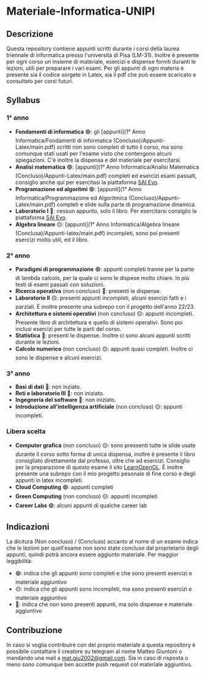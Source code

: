 # Materiale-Informatica-UNIPI

## Descrizione

Questa repository contiene appunti scritti durante i corsi della laurea triennale di informatica presso l'università di Pisa (LM-31). Inoltre è presente per ogni corso un insieme di materiale, esercizi e dispense forniti duranti le lezioni, utili per preparare i vari esami.
Per gli appunti di ogni materia è presente sia il codice sorgete in Latex, sia il pdf che può essere scaricato e consultato per corsi futuri.

## Syllabus

### 1° anno

- **Fondamenti di informatica** 🟢: gli [appunti](1° Anno Informatica/Fondamenti di informatica (Concluso)/Appunti-Latex/main.pdf) scritti non sono completi di tutto il corso, ma sono comunque stati usati per l'esame visto che contengono alcuni spiegazioni. C'è inoltre la dispensa e del materiale per esercitarsi.
- **Analisi matematica** 🟢: [appunti](1° Anno Informatica/Analisi Matematica (Concluso)/Appunti-Latex/main.pdf) completi ed esercizi esami passati, consiglio anche qui per esercitasi la piattaforma [SAI Evo](https://evo.di.unipi.it).
- **Programazione ed algoritmi** 🟢: [appunti](1° Anno Informatica/Programmazione ed Algoritmica (Concluso)/Appunti-Latex/main.pdf) completi e slide sulla parte di programazione dinamica.
- **Laboratorio I** 🔴: nessun appunto, solo il libro. Per esercitarsi consiglio la piattaforma [SAI Evo](https://evo.di.unipi.it).
- **Algebra lineare** 🟡: [appunti](1° Anno Informatica/Algebra lineare (Conclusa)/Appunti-latex/main.pdf) incompleti, sono poi presenti esercizi molto utili, ed il libro.

### 2° anno

- **Paradigmi di programmazione** 🟢: appunti completi tranne per la parte di lambda calcolo, per la quale ci sono le dispese molto chiare. In più testi di esami passati con soluzioni.
- **Ricerca operativa** (non concluso) 🔴: presenti le dispense.
- **Laboratorio II** 🟡: presenti appunti incompleti, alcuni esercizi fatti e i parziali. È inoltre presente una subrepo con il progetto dell'anno 22/23.
- **Architettura e sistemi operativi** (non concluso) 🟡: appunti incompleti. Presente libro di architettura e quello di sistemi operativi. Sono poi inclusi esercizi per tutte le parti del corso.
- **Statistica** 🔴: presenti le dispense. Inoltre ci sono alcuni appunti scritti durante le lezioni.
- **Calcolo numerico** (non concluso) 🟡: appunti quasi completi. Inoltre ci sono le dispense e alcuni esercizi.

### 3° anno

- **Basi di dati** 🔴: non inziato.
- **Reti e laboratorio III** 🔴: non iniziato.
- **Ingegneria del software** 🔴: non iniziato.
- **Introduzione all'intelligenza artificiale** (non concluso) 🟡: appunti incompleti.

### Libera scelta

- **Computer grafica** (non concluso) 🟡: sono pressenti tutte le slide usate durante il corso sotto forma di unica dispensa, inoltre è presente il libro consigliato direttamente dal professo, oltre che ad esercizi. Consiglio per la preparazione di questo esame il sito [LearnOpenGL](https://learnopengl.com). È inoltre presente una subrepo con il mio progetto pesonale di fine corso e degli appunti in latex incompleti.
- **Cloud Computing** 🟢: appunti completi
- **Green Computing** (non concluso) 🟡: appunti incompleti
- **Career Labs** 🟢: alcuni appunti di qualche career lab

## Indicazioni

La dicitura (Non concluso) / (Concluso) accanto al nome di un esame indica che le lezioni per quell'esame non sono state concluse dal proprietario degli appunti, quindi potrà ancora essere aggiunto materiale.
Per maggior leggibilità:

- 🟢: indica che gli appunti sono completi e che sono presenti esercizi e materiale aggiuntivo
- 🟡: indica che gli appunti sono incompleti, ma sono presenti esercizi e materiale aggiuntivo
- 🔴: indica che non sono presenti appunti, ma solo dispense e materiale aggiuntivo

## Contribuzione

In caso si voglia contribuire con del proprio materiale a questa repository è possibile contattare il creatore su telegram al nome Matteo Giuntoni o mandando una mail a mat.giu2002@gmail.com. Sia in caso di risposta o meno sono comunque ben accette push request col materiale aggiuntivo.
